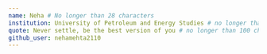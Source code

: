 ```yaml
---
name: Neha # No longer than 28 characters
institution: University of Petroleum and Energy Studies # no longer than 58 characters
quote: Never settle, be the best version of you # no longer than 100 characters, avoid using quotes(") to guarantee the format remains the same.
github_user: nehamehta2110
---
```

